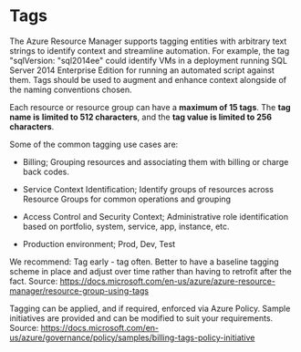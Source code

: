# Tags

The Azure Resource Manager supports tagging entities with arbitrary text strings to identify context and streamline automation. For example, the tag "sqlVersion: "sql2014ee" could identify VMs in a deployment running SQL Server 2014 Enterprise Edition for running an automated script against them. Tags should be used to augment and enhance context alongside of the naming conventions chosen.

Each resource or resource group can have a **maximum of 15 tags**. The **tag name is** **limited to 512 characters**, and the **tag value is limited to 256 characters**.

Some of the common tagging use cases are:

  - Billing; Grouping resources and associating them with billing or charge back codes.

  - Service Context Identification; Identify groups of resources across Resource Groups for common operations and grouping

  - Access Control and Security Context; Administrative role identification based on portfolio, system, service, app, instance, etc.

  - Production environment; Prod, Dev, Test

We recommend: Tag early - tag often. Better to have a baseline tagging scheme in place and adjust over time rather than having to retrofit after the fact.
Source: <https://docs.microsoft.com/en-us/azure/azure-resource-manager/resource-group-using-tags>

Tagging can be applied, and if required, enforced via Azure Policy. Sample initiatives are provided and can be modified to suit your requirements. 
Source: https://docs.microsoft.com/en-us/azure/governance/policy/samples/billing-tags-policy-initiative
